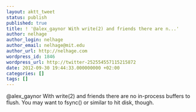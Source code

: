 ```yaml
---
layout: aktt_tweet
status: publish
published: true
title: ! '@alex_gaynor With write(2) and friends there are n...'
author: nelhage
author_login: nelhage
author_email: nelhage@mit.edu
author_url: http://nelhage.com
wordpress_id: 1846
wordpress_url: http://twitter-252554557115215872
date: 2012-09-30 19:44:33.000000000 +02:00
categories: []
tags: []
---
```

@alex_gaynor With write(2) and friends there are no in-process buffers to flush. You may want to fsync() or similar to hit disk, though.
